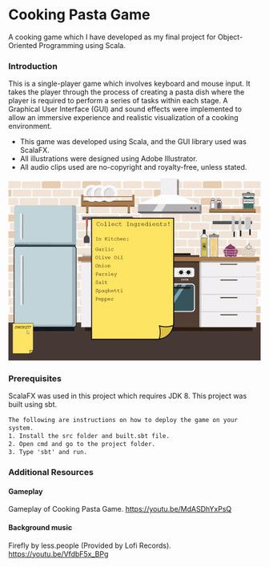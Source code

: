 # Cooking Pasta Game
A cooking game which I have developed as my final project for Object-Oriented Programming using Scala.

### Introduction
This is a single-player game which involves keyboard and mouse input. It takes the player through the process of creating a pasta dish where the player is required to perform a series of tasks within each stage. A Graphical User Interface (GUI) and sound effects were implemented to allow an immersive experience and realistic visualization of a cooking environment.
* This game was developed using Scala, and the GUI library used was ScalaFX.
* All illustrations were designed using Adobe Illustrator.
* All audio clips used are no-copyright and royalty-free, unless stated.  

<p align="center">
  <img src="Images/cooking.gif"/>
</p>

### Prerequisites
ScalaFX was used in this project which requires JDK 8. This project was built using sbt.

```
The following are instructions on how to deploy the game on your system.
1. Install the src folder and built.sbt file.
2. Open cmd and go to the project folder.
3. Type 'sbt' and run.
```

### Additional Resources
#### Gameplay
Gameplay of Cooking Pasta Game. https://youtu.be/MdASDhYxPsQ
#### Background music
Firefly by less.people (Provided by Lofi Records). https://youtu.be/VfdbF5x_BPg

